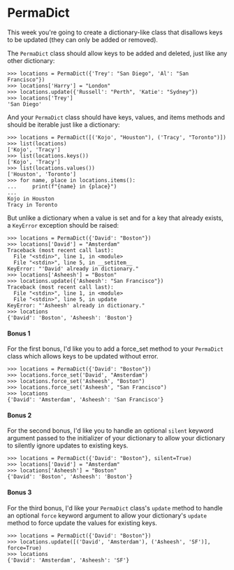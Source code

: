 # PermaDict

This week you're going to create a dictionary-like class that disallows keys to be updated (they can only be 
added or removed).

The `PermaDict` class should allow keys to be added and deleted, just like any other dictionary:

    >>> locations = PermaDict({'Trey': "San Diego", 'Al': "San Francisco"})
    >>> locations['Harry'] = "London"
    >>> locations.update({'Russell': "Perth", 'Katie': "Sydney"})
    >>> locations['Trey']
    'San Diego'

And your `PermaDict` class should have keys, values, and items methods and should be iterable just like a dictionary:

    >>> locations = PermaDict([('Kojo', "Houston"), ('Tracy', "Toronto")])
    >>> list(locations)
    ['Kojo', 'Tracy']
    >>> list(locations.keys())
    ['Kojo', 'Tracy']
    >>> list(locations.values())
    ['Houston', 'Toronto']
    >>> for name, place in locations.items():
    ...     print(f"{name} in {place}")
    ...
    Kojo in Houston
    Tracy in Toronto

But unlike a dictionary when a value is set and for a key that already exists, a `KeyError` exception should be raised:

    >>> locations = PermaDict({'David': "Boston"})
    >>> locations['David'] = "Amsterdam"
    Traceback (most recent call last):
      File "<stdin>", line 1, in <module>
      File "<stdin>", line 5, in __setitem__
    KeyError: "'David' already in dictionary."
    >>> locations['Asheesh'] = "Boston"
    >>> locations.update({'Asheesh': "San Francisco"})
    Traceback (most recent call last):
      File "<stdin>", line 1, in <module>
      File "<stdin>", line 5, in update
    KeyError: "'Asheesh' already in dictionary."
    >>> locations
    {'David': 'Boston', 'Asheesh': 'Boston'}

#### Bonus 1

For the first bonus, I'd like you to add a force_set method to your `PermaDict` class which allows keys to be 
updated without error.

    >>> locations = PermaDict({'David': "Boston"})
    >>> locations.force_set('David', "Amsterdam")
    >>> locations.force_set('Asheesh', "Boston")
    >>> locations.force_set('Asheesh', "San Francisco")
    >>> locations
    {'David': 'Amsterdam', 'Asheesh': 'San Francisco'}

#### Bonus 2

For the second bonus, I'd like you to handle an optional `silent` keyword argument passed to the initializer of 
your dictionary to allow your dictionary to silently ignore updates to existing keys.

    >>> locations = PermaDict({'David': "Boston"}, silent=True)
    >>> locations['David'] = "Amsterdam"
    >>> locations['Asheesh'] = "Boston"
    {'David': 'Boston', 'Asheesh': 'Boston'}

#### Bonus 3

For the third bonus, I'd like your `PermaDict` class's `update` method to handle an optional `force` keyword 
argument to allow your dictionary's `update` method to force update the values for existing keys.

    >>> locations = PermaDict({'David': "Boston"})
    >>> locations.update([('David', 'Amsterdam'), ('Asheesh', 'SF')], force=True)
    >>> locations
    {'David': 'Amsterdam', 'Asheesh': 'SF'}
